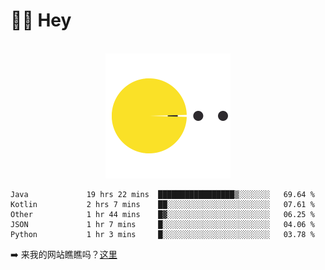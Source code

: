 
# 👋🏻 Hey
<div align="center">
	<br>
	<img src="https://raw.githubusercontent.com/Aniket965/Aniket965/master/pacman.svg?sanitize=true" width="200" height="200">
	<br>
</div>

<!--START_SECTION:waka-->

```text
Java             19 hrs 22 mins  █████████████████▒░░░░░░░   69.64 %
Kotlin           2 hrs 7 mins    ██░░░░░░░░░░░░░░░░░░░░░░░   07.61 %
Other            1 hr 44 mins    █▓░░░░░░░░░░░░░░░░░░░░░░░   06.25 %
JSON             1 hr 7 mins     █░░░░░░░░░░░░░░░░░░░░░░░░   04.06 %
Python           1 hr 3 mins     █░░░░░░░░░░░░░░░░░░░░░░░░   03.78 %
```

<!--END_SECTION:waka-->

 ➡️  来我的网站瞧瞧吗？[这里](https://www.shaolongfei.com)

